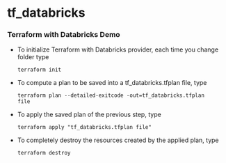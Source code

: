 # tf_databricks
### Terraform with Databricks Demo

- To initialize Terraform with Databricks provider, each time you change folder type

    <code>terraform init</code>

- To compute a plan to be saved into a tf_databricks.tfplan file, type

    <code>terraform plan --detailed-exitcode -out=tf_databricks.tfplan file</code>

- To apply the saved plan of the previous step, type

    <code>terraform apply "tf_databricks.tfplan file"</code>

- To completely destroy the resources created by the applied plan, type

    <code>terraform destroy</code>
